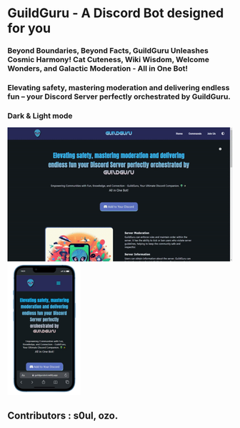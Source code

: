 # GuildGuru - A Discord Bot designed for you

<h3>Beyond Boundaries, Beyond Facts, GuildGuru Unleashes Cosmic Harmony! Cat Cuteness, Wiki Wisdom, Welcome Wonders, and Galactic Moderation - All in One Bot!</h3>
<h3>Elevating safety, mastering moderation and delivering endless fun – your Discord Server perfectly orchestrated by GuildGuru.</h3>

### Dark & Light mode
<img src="./img-readme/gg-readme-gif.gif" height="300" align="left"/><img src="./img-readme/iphone1.png" height="300"/>
<br/>
## Contributors : s0ul, ozo.
